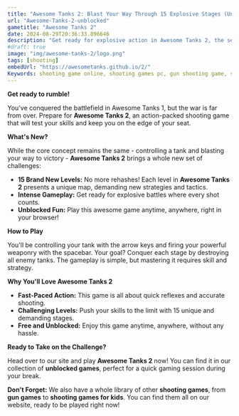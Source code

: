 ```yaml
---
title: "Awesome Tanks 2: Blast Your Way Through 15 Explosive Stages (Unblocked!)"
url: "Awesome-Tanks-2-unblocked"
gametitle: "Awesome Tanks 2"
date: 2024-08-29T20:36:33.896646
description: "Get ready for explosive action in Awesome Tanks 2, the sequel to the popular tank battle game! Blast your way through 15 challenging levels with unique maps and intense gameplay. Play now, unblocked and free!"
#draft: true
image: "img/awesome-tanks-2/logo.png"
tags: [shooting]
embedUrl: "https://awesometanks.github.io/2/"
Keywords: shooting game online, shooting games pc, gun shooting game, shooting games download, gun games, shooting games for kids, shooting games io, shooting games for android, awesome tanks 2 unblocked, awesome tanks 3, awesome tanks 2 download, awesome tanks 1, awesome tanks 4, awesome tanks 2 hacked, awesome tanks 5, awesome tanks 3 unblocked
---
```


**Get ready to rumble!**

You've conquered the battlefield in Awesome Tanks 1, but the war is far from over.  Prepare for **Awesome Tanks 2**, an action-packed shooting game that will test your skills and keep you on the edge of your seat. 

**What's New?**

While the core concept remains the same - controlling a tank and blasting your way to victory - **Awesome Tanks 2** brings a whole new set of challenges:

* **15 Brand New Levels:**  No more rehashes! Each level in **Awesome Tanks 2** presents a unique map, demanding new strategies and tactics.
* **Intense Gameplay:**  Get ready for explosive battles where every shot counts. 
* **Unblocked Fun:**  Play this awesome game anytime, anywhere, right in your browser!

**How to Play**

You'll be controlling your tank with the arrow keys and firing your powerful weaponry with the spacebar. Your goal? Conquer each stage by destroying all enemy tanks. The gameplay is simple, but mastering it requires skill and strategy.  

**Why You'll Love Awesome Tanks 2**

* **Fast-Paced Action:**  This game is all about quick reflexes and accurate shooting.
* **Challenging Levels:**  Push your skills to the limit with 15 unique and demanding stages.
* **Free and Unblocked:**  Enjoy this game anytime, anywhere, without any hassle. 

**Ready to Take on the Challenge?** 

Head over to our site and play **Awesome Tanks 2** now! You can find it in our collection of **unblocked games**, perfect for a quick gaming session during your break.  

**Don't Forget:** We also have a whole library of other **shooting games**, from **gun games** to **shooting games for kids**.  You can find them all on our website, ready to be played right now!

